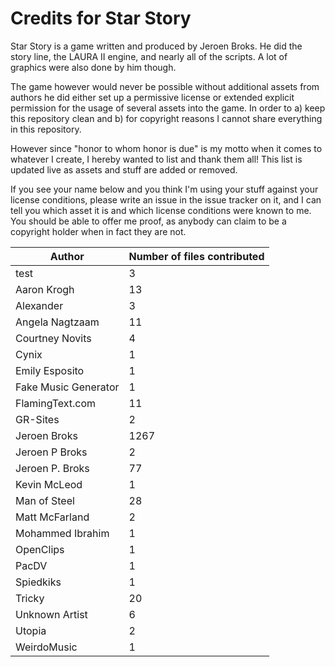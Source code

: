 # Credits for Star Story


Star Story is a game written and produced by Jeroen Broks. He did the story line, the LAURA II engine, and nearly all of the scripts. A lot of graphics were also done by him though.


The game however would never be possible without additional assets from authors he did either set up a permissive license or extended explicit permission for the usage of several assets into the game. In order to a) keep this repository clean and b) for copyright reasons I cannot share everything in this repository.

However since "honor to whom honor is due" is my motto when it comes to whatever I create, I hereby wanted to list and thank them all! This list is updated live as assets and stuff are added or removed. 

If you see your name below and you think I'm using your stuff against your license conditions, please write an issue in the issue tracker on it, and I can tell you which asset it is and which license conditions were known to me. You should be able to offer me proof, as anybody can claim to be a copyright holder when in fact they are not.



Author | Number of files contributed
---|---
test | 3
Aaron Krogh | 13
Alexander | 3
Angela Nagtzaam | 11
Courtney Novits | 4
Cynix | 1
Emily Esposito | 1
Fake Music Generator | 1
FlamingText.com | 11
GR-Sites | 2
Jeroen Broks | 1267
Jeroen P Broks | 2
Jeroen P. Broks | 77
Kevin McLeod | 1
Man of Steel | 28
Matt McFarland | 2
Mohammed Ibrahim | 1
OpenClips | 1
PacDV | 1
Spiedkiks | 1
Tricky | 20
Unknown Artist | 6
Utopia | 2
WeirdoMusic | 1
